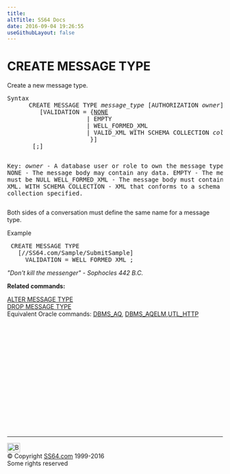 ```yaml
---
title:
altTitle: SS64 Docs
date: 2016-09-04 19:26:55
useGithubLayout: false
---
```

<!-- #BeginLibraryItem "/Library/head_sql.lbi" --><!-- #EndLibraryItem --><h1>CREATE MESSAGE TYPE</h1>
<p>Create a new message type.</p>
<pre>Syntax
      CREATE MESSAGE TYPE <i>message_type</i> [AUTHORIZATION <i>owner</i>]
         [VALIDATION = {<u>NONE</u>
                      | EMPTY 
                      | WELL_FORMED_XML
                      | VALID_XML WITH SCHEMA COLLECTION <i>collection
</i>                       }]
       [;]

Key:
   <i>owner</i> - A database user or role to own the message type.
   NONE  - The message body may contain any data.
   EMPTY - The message body must be NULL
   WELL_FORMED_XML - The message body must contain well-formed XML.
   WITH SCHEMA COLLECTION - XML that conforms to a schema in the collection specified.
</pre> 
<p>  Both sides of a conversation must define the same name for a message type. </p>
<p>Example</p>
<pre> CREATE MESSAGE TYPE<br>   [//SS64.com/Sample/SubmitSample]<br>     VALIDATION = WELL_FORMED_XML ;   </pre>
<p class="quote"><i>"Don't kill the messenger" - Sophocles 442 B.C.</i></p>
<p><b>Related commands:</b></p>
<p>  <a href="messagetype_a.html">ALTER MESSAGE TYPE</a><br>
  <a href="messagetype_d.html">DROP MESSAGE TYPE</a><br>
Equivalent Oracle commands:  <a href="../orap/DBMS_AQ.html">DBMS_AQ</a>,  <a href="../orap/DBMS_AQELM.html">DBMS_AQELM</a>,<a href="../orap/UTL_HTTP.html">UTL_HTTP</a></p><!-- #BeginLibraryItem "/Library/foot_sql.lbi" --><p>
<!-- ss64-sql -->
<ins class="adsbygoogle" style="display:inline-block;width:300px;height:250px" data-ad-client="ca-pub-6140977852749469" data-ad-slot="6953563613"></ins>
<script>
(adsbygoogle = window.adsbygoogle || []).push({});
</script></p>
<hr>
<div id="bl" class="footer"><a href="messagetype_c.html#"><img src="../images/top.png" width="30" height="22" alt="Back to the Top"></a></div>
<div id="br" class="footer, tagline">© Copyright <a href="http://ss64.com/">SS64.com</a> 1999-2016<br>
Some rights reserved</div><!-- #EndLibraryItem -->

